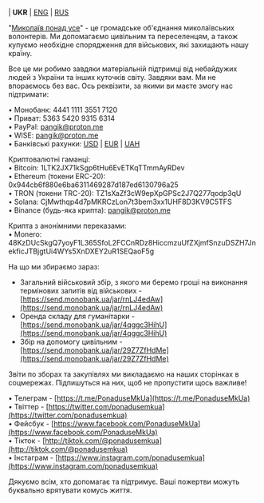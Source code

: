 
| **UKR** | [ENG](eng.md) | [RUS](rus.md)  

"[Миколаїв понад усе](https://t.me/PonaduseMkUa)" - це громадське об'єднання миколаївських волонтерів. Ми допомагаємо цивільним та переселенцям, а також купуємо необхідне спорядження для військових, які захищають нашу країну.  
  
Все це ми робимо завдяки матеріальній підтримці від небайдужих людей з України та інших куточків світу. Завдяки вам. Ми не впораємось без вас. Ось реквізити, за якими ви маєте змогу нас підтримати:  
  
• Монобанк: 4441 1111 3551 7120  
• Приват: 5363 5420 9315 6314  
• PayPal: pangik@proton.me  
• WISE: pangik@proton.me  
• Банківські рахунки: [USD](https://www.dropbox.com/s/3vgpbui9umccxa1/USD.pdf?dl=0) | [EUR](https://www.dropbox.com/s/yirh63tx20ujxts/EUR.pdf?dl=0) | [UAH](https://www.dropbox.com/s/do9pnlljdugebgi/UAH.pdf?dl=0)  
  
Криптовалютні гаманці:  
• Bitcoin: 1LTK2JX71kSgp6tHu6EvETKqTTmmAyRDev  
• Ethereum (токени ERC-20): 0x944cb6f880e6ba6311469287d187ed6130796a25  
• TRON (токени TRC-20): TZ1sXaZf3cW9epXpGPSc2J7Q277qodp3qU  
• Solana: CjMwthqp4d7pMKRCzLon7t3bem3xx1UHF8D3KV9C5TFS  
• Binance (будь-яка крипта): pangik@proton.me  
  
Крипта з анонімними переказами:  
• Monero: 48KzDUcSkgQ7yoyF1L365SfoL2FCCnRDz8HiccmzuUfZXjmfSnzuDSZH7JnekficJTBjgtUi4WYs5XnDXEY2uR1SEQaoF5g

  
  
На що ми збираємо зараз:

-   Загальний військовий збір, з якого ми беремо гроші на виконання термінових запитів від військових - [https://send.monobank.ua/jar/rnLJ4edAw](https://send.monobank.ua/jar/rnLJ4edAw)
-   Оренда складу для гуманітарки - [https://send.monobank.ua/jar/4qggc3HihU](https://send.monobank.ua/jar/4qggc3HihU)
-   Збір на допомогу цивільним - [https://send.monobank.ua/jar/29Z7ZfHdMe](https://send.monobank.ua/jar/29Z7ZfHdMe)

Звіти по зборах та закупівлях ми викладаємо на наших сторінках в соцмережах. Підпишуться на них, щоб не пропустити щось важливе!  
  
• Телеграм - [https://t.me/PonaduseMkUa](https://t.me/PonaduseMkUa)  
• Твіттер - [https://twitter.com/ponadusemkua](https://twitter.com/ponadusemkua)  
• Фейсбук - [https://www.facebook.com/PonaduseMkUa](https://www.facebook.com/PonaduseMkUa)  
• Тікток - [http://tiktok.com/@ponadusemkua](http://tiktok.com/@ponadusemkua)  
• Інстаграм - [https://www.instagram.com/ponadusemkua](https://www.instagram.com/ponadusemkua)  
  
Дякуємо всім, хто допомагає та підтримує. Ваші пожертви можуть буквально врятувати комусь життя.
